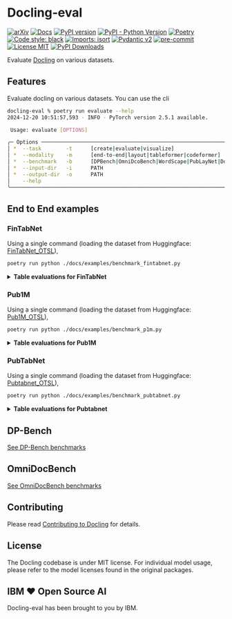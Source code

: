 # Docling-eval


[![arXiv](https://img.shields.io/badge/arXiv-2408.09869-b31b1b.svg)](https://arxiv.org/abs/2408.09869)
[![Docs](https://img.shields.io/badge/docs-live-brightgreen)](https://ds4sd.github.io/docling/)
[![PyPI version](https://img.shields.io/pypi/v/docling)](https://pypi.org/project/docling/)
[![PyPI - Python Version](https://img.shields.io/pypi/pyversions/docling)](https://pypi.org/project/docling/)
[![Poetry](https://img.shields.io/endpoint?url=https://python-poetry.org/badge/v0.json)](https://python-poetry.org/)
[![Code style: black](https://img.shields.io/badge/code%20style-black-000000.svg)](https://github.com/psf/black)
[![Imports: isort](https://img.shields.io/badge/%20imports-isort-%231674b1?style=flat&labelColor=ef8336)](https://pycqa.github.io/isort/)
[![Pydantic v2](https://img.shields.io/endpoint?url=https://raw.githubusercontent.com/pydantic/pydantic/main/docs/badge/v2.json)](https://pydantic.dev)
[![pre-commit](https://img.shields.io/badge/pre--commit-enabled-brightgreen?logo=pre-commit&logoColor=white)](https://github.com/pre-commit/pre-commit)
[![License MIT](https://img.shields.io/github/license/DS4SD/docling)](https://opensource.org/licenses/MIT)
[![PyPI Downloads](https://static.pepy.tech/badge/docling/month)](https://pepy.tech/projects/docling)

Evaluate [Docling](https://github.com/DS4SD/docling) on various datasets.

## Features

Evaluate docling on various datasets. You can use the cli

```sh
docling-eval % poetry run evaluate --help
2024-12-20 10:51:57,593 - INFO - PyTorch version 2.5.1 available.

 Usage: evaluate [OPTIONS]

╭─ Options ───────────────────────────────────────────────────────────────────────────────────────────────────────────────────────────────────────────────────────────────────────────────────────────────────────────────────────────────────╮
│ *  --task        -t      [create|evaluate|visualize]                                                                Evaluation task [default: None] [required]                                                                              │
│ *  --modality    -m      [end-to-end|layout|tableformer|codeformer]                                                 Evaluation modality [default: None] [required]                                                                          │
│ *  --benchmark   -b      [DPBench|OmniDcoBench|WordScape|PubLayNet|DocLayNet|Pub1M|PubTabNet|FinTabNet|WikiTabNet]  Benchmark name [default: None] [required]                                                                               │
│ *  --input-dir   -i      PATH                                                                                       Input directory [default: None] [required]                                                                              │
│ *  --output-dir  -o      PATH                                                                                       Output directory [default: None] [required]                                                                             │
│    --help                                                                                                           Show this message and exit.                                                                                             │
╰─────────────────────────────────────────────────────────────────────────────────────────────────────────────────────────────────────────────────────────────────────────────────────────────────────────────────────────────────────────────╯
```

## End to End examples


### FinTabNet

Using a single command (loading the dataset from Huggingface: [FinTabNet_OTSL](https://huggingface.co/datasets/ds4sd/FinTabNet_OTSL)),

```sh
poetry run python ./docs/examples/benchmark_fintabnet.py
```

<details>
<summary><b>Table evaluations for FinTabNet</b></summary>
<br>

👉 Evaluate the dataset,

```sh
poetry run evaluate -t evaluate -m tableformer -b FinTabNet -i ./benchmarks/fintabnet-dataset/tableformer -o ./benchmarks/fintabnet-dataset/tableformer
```

👉 Visualise the dataset,

```sh
poetry run evaluate -t visualize -m tableformer -b FinTabNet -i ./benchmarks/fintabnet-dataset/tableformer -o ./benchmarks/fintabnet-dataset/tableformer
```

The final result (struct only here) can be visualised as,

|   x0<=TEDS |   TEDS<=x1 |   prob [%] |   acc [%] |   1-acc [%] |   total |
|------------|------------|------------|-----------|-------------|---------|
|       0    |       0.05 |        0   |       0   |       100   |       0 |
|       0.05 |       0.1  |        0   |       0   |       100   |       0 |
|       0.1  |       0.15 |        0   |       0   |       100   |       0 |
|       0.15 |       0.2  |        0.2 |       0   |       100   |       2 |
|       0.2  |       0.25 |        0   |       0.2 |        99.8 |       0 |
|       0.25 |       0.3  |        0   |       0.2 |        99.8 |       0 |
|       0.3  |       0.35 |        0   |       0.2 |        99.8 |       0 |
|       0.35 |       0.4  |        0   |       0.2 |        99.8 |       0 |
|       0.4  |       0.45 |        0   |       0.2 |        99.8 |       0 |
|       0.45 |       0.5  |        0   |       0.2 |        99.8 |       0 |
|       0.5  |       0.55 |        0.3 |       0.2 |        99.8 |       3 |
|       0.55 |       0.6  |        0.5 |       0.5 |        99.5 |       5 |
|       0.6  |       0.65 |        0.7 |       1   |        99   |       7 |
|       0.65 |       0.7  |        0.6 |       1.7 |        98.3 |       6 |
|       0.7  |       0.75 |        1.5 |       2.3 |        97.7 |      15 |
|       0.75 |       0.8  |        3.3 |       3.8 |        96.2 |      33 |
|       0.8  |       0.85 |       15.3 |       7.1 |        92.9 |     153 |
|       0.85 |       0.9  |       19   |      22.4 |        77.6 |     190 |
|       0.9  |       0.95 |       30.7 |      41.4 |        58.6 |     307 |
|       0.95 |       1    |       27.9 |      72.1 |        27.9 |     279 |
</details>

### Pub1M

Using a single command (loading the dataset from Huggingface: [Pub1M_OTSL](https://huggingface.co/datasets/ds4sd/Pub1M_OTSL)),

```sh
poetry run python ./docs/examples/benchmark_p1m.py
```

<details>
<summary><b>Table evaluations for Pub1M</b></summary>
<br>

👉 Evaluate the dataset,

```sh
poetry run evaluate -t evaluate -m tableformer -b Pub1M -i ./benchmarks/Pub1M-dataset/tableformer -o ./benchmarks/Pub1M-dataset/tableformer
```

👉 Visualise the dataset,

```sh
poetry run evaluate -t visualize -m tableformer -b Pub1M -i ./benchmarks/Pub1M-dataset/tableformer -o ./benchmarks/Pub1M-dataset/tableformer
```

|   x0<=TEDS |   TEDS<=x1 |   prob [%] |   acc [%] |   1-acc [%] |   total |
|------------|------------|------------|-----------|-------------|---------|
|       0    |       0.05 |        1.3 |       0   |       100   |      13 |
|       0.05 |       0.1  |        0.8 |       1.3 |        98.7 |       8 |
|       0.1  |       0.15 |        0.2 |       2.1 |        97.9 |       2 |
|       0.15 |       0.2  |        0.2 |       2.3 |        97.7 |       2 |
|       0.2  |       0.25 |        0   |       2.5 |        97.5 |       0 |
|       0.25 |       0.3  |        0   |       2.5 |        97.5 |       0 |
|       0.3  |       0.35 |        0.3 |       2.5 |        97.5 |       3 |
|       0.35 |       0.4  |        0   |       2.8 |        97.2 |       0 |
|       0.4  |       0.45 |        0.1 |       2.8 |        97.2 |       1 |
|       0.45 |       0.5  |        0.3 |       2.9 |        97.1 |       3 |
|       0.5  |       0.55 |        0.8 |       3.2 |        96.8 |       8 |
|       0.55 |       0.6  |        1.6 |       4   |        96   |      16 |
|       0.6  |       0.65 |        1.6 |       5.6 |        94.4 |      16 |
|       0.65 |       0.7  |        2.3 |       7.2 |        92.8 |      23 |
|       0.7  |       0.75 |        4.6 |       9.5 |        90.5 |      46 |
|       0.75 |       0.8  |       10.8 |      14.1 |        85.9 |     108 |
|       0.8  |       0.85 |       15.3 |      24.9 |        75.1 |     153 |
|       0.85 |       0.9  |       21.6 |      40.2 |        59.8 |     216 |
|       0.9  |       0.95 |       22.9 |      61.8 |        38.2 |     229 |
|       0.95 |       1    |       15.3 |      84.7 |        15.3 |     153 |
</details>

### PubTabNet

Using a single command (loading the dataset from Huggingface: [Pubtabnet_OTSL](https://huggingface.co/datasets/ds4sd/Pubtabnet_OTSL)),

```sh
poetry run python ./docs/examples/benchmark_pubtabnet.py
```

<details>
<summary><b>Table evaluations for Pubtabnet</b></summary>
<br>

👉 Evaluate the dataset,

```sh
poetry run evaluate -t evaluate -m tableformer -b Pubtabnet -i ./benchmarks/pubtabnet-dataset/tableformer -o ./benchmarks/pubtabnet-dataset/tableformer
```

👉 Visualise the dataset,

```sh
poetry run evaluate -t visualize -m tableformer -b Pubtabnet -i ./benchmarks/pubtabnet-dataset/tableformer -o ./benchmarks/pubtabnet-dataset/tableformer
```

The final result (struct only here) can be visualised as,

|   x0<=TEDS |   TEDS<=x1 |   prob [%] |   acc [%] |   1-acc [%] |   total |
|------------|------------|------------|-----------|-------------|---------|
|       0    |       0.05 |       0    |      0    |      100    |       0 |
|       0.05 |       0.1  |       0.01 |      0    |      100    |       1 |
|       0.1  |       0.15 |       0.01 |      0.01 |       99.99 |       1 |
|       0.15 |       0.2  |       0.02 |      0.02 |       99.98 |       2 |
|       0.2  |       0.25 |       0    |      0.04 |       99.96 |       0 |
|       0.25 |       0.3  |       0    |      0.04 |       99.96 |       0 |
|       0.3  |       0.35 |       0    |      0.04 |       99.96 |       0 |
|       0.35 |       0.4  |       0    |      0.04 |       99.96 |       0 |
|       0.4  |       0.45 |       0.02 |      0.04 |       99.96 |       2 |
|       0.45 |       0.5  |       0.1  |      0.06 |       99.94 |      10 |
|       0.5  |       0.55 |       0.1  |      0.15 |       99.85 |      10 |
|       0.55 |       0.6  |       0.24 |      0.25 |       99.75 |      25 |
|       0.6  |       0.65 |       0.47 |      0.49 |       99.51 |      49 |
|       0.65 |       0.7  |       1.04 |      0.96 |       99.04 |     108 |
|       0.7  |       0.75 |       2.44 |      2    |       98    |     254 |
|       0.75 |       0.8  |       4.65 |      4.44 |       95.56 |     483 |
|       0.8  |       0.85 |      13.71 |      9.09 |       90.91 |    1425 |
|       0.85 |       0.9  |      21.2  |     22.8  |       77.2  |    2204 |
|       0.9  |       0.95 |      28.48 |     43.99 |       56.01 |    2961 |
|       0.95 |       1    |      27.53 |     72.47 |       27.53 |    2862 |
</details>


## DP-Bench

[See DP-Bench benchmarks](docs/DP-Bench_benchmarks.md)


## OmniDocBench

[See OmniDocBench benchmarks](docs/OmniDocBench_benchmarks.md)


## Contributing

Please read [Contributing to Docling](https://github.com/DS4SD/docling/blob/main/CONTRIBUTING.md) for details.

## License

The Docling codebase is under MIT license.
For individual model usage, please refer to the model licenses found in the original packages.

## IBM ❤️ Open Source AI

Docling-eval has been brought to you by IBM.
